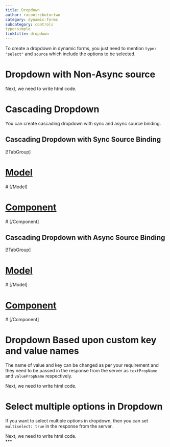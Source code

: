 ```yaml
---
title: Dropdown
author: rxcontributortwo
category: dynamic-forms
subcategory: controls
type:simple
linktitle: dropdown
---
```


<div class="title-bar"><p>

To create a dropdown in dynamic forms, you just need to mention `type: "select"` and `source` which include the options to be selected.</p></div>

# Dropdown with Non-Async source
<div component="app-code" key="dropdown-static-component"></div> 
Next, we need to write html code.
<div component="app-code" key="dropdown-static-html"></div> 
<div component="app-example-runner" ref-component="app-dropdown-static"></div>

# Cascading Dropdown

You can create cascading dropdown with sync and async source binding.

## Cascading Dropdown with Sync Source Binding

<div component="app-tabs" key="sync"></div>

[!TabGroup]
# [Model](#tab\syncmodel)
<div component="app-code" key="dropdown-sync-model"></div> 
# [/Model]

# [Component](#tab\synccomponent)
<div component="app-code" key="dropdown-sync-component"></div> 
# [/Component]

<div component="app-code" key="dropdown-sync-html"></div> 
<div component="app-example-runner" ref-component="app-dropdown-sync"></div>

## Cascading Dropdown with Async Source Binding

<div component="app-tabs" key="async"></div>

[!TabGroup]
# [Model](#tab\asyncmodel)
<div component="app-code" key="dropdown-async-model"></div>
# [/Model]

# [Component](#tab\asynccomponent)
<div component="app-code" key="dropdown-async-component"></div> 
# [/Component]

<div component="app-code" key="dropdown-async-html"></div> 
<div component="app-example-runner" ref-component="app-dropdown-async"></div>

# Dropdown Based upon custom key and value names
The name of value and key can be changed as per your requirement and they need to be passed in the response from the server as `textPropName` and `valuePropName` respectively.

<div component="app-code" key="dropdown-value-component"></div> 
Next, we need to write html code.
<div component="app-code" key="dropdown-value-html"></div> 
<div component="app-example-runner" ref-component="app-dropdown-value"></div>


# Select multiple options in Dropdown

If you want to select multiple options in dropdown, then you can set `multiselect: true` in the response from the server.

<div component="app-code" key="dropdown-multiselect-component"></div> 
Next, we need to write html code.
<div component="app-code" key="dropdown-multiselect-html"></div> 
<div component="app-example-runner" ref-component="app-dropdown-multiselect"></div>
***